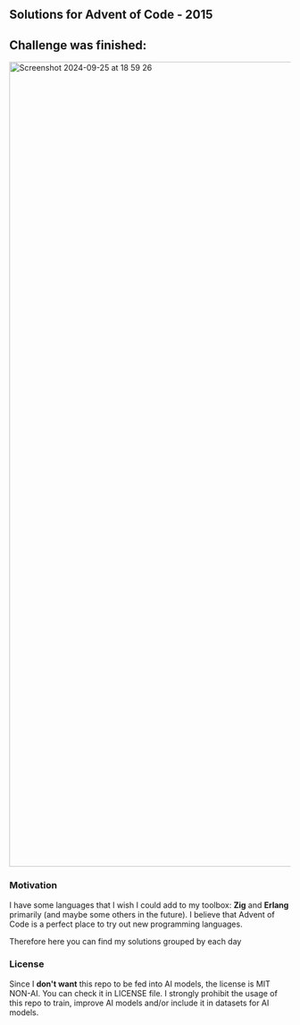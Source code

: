 ## Solutions for Advent of Code - 2015

## Challenge was finished:
<img width="1440" alt="Screenshot 2024-09-25 at 18 59 26" src="https://github.com/user-attachments/assets/852d3d88-e7a3-48b2-9737-3ff9e53dbe4f">

### Motivation
I have some languages that I wish I could add to my toolbox:
__Zig__ and __Erlang__ primarily (and maybe some others in the future).
I believe that Advent of Code is a perfect place
to try out new programming languages. <br> 

Therefore here you can find my solutions
grouped by each day

### License
Since I __don't want__ this repo to be fed into
AI models, the license is MIT NON-AI. You can check it
in LICENSE file. I strongly prohibit the usage of 
this repo to train, improve AI models and/or include it
in datasets for AI models.


